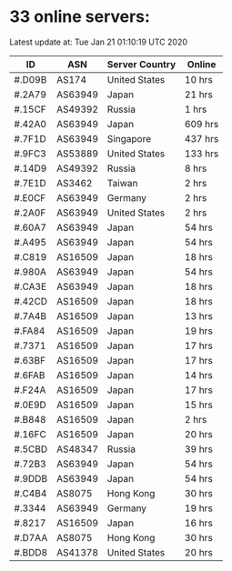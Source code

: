 # 33 online servers:

Latest update at: Tue Jan 21 01:10:19 UTC 2020

| ID | ASN | Server Country | Online |
| -- | --- | -------------- | ------ |
| #.D09B | AS174 | United States | 10 hrs |
| #.2A79 | AS63949 | Japan | 21 hrs |
| #.15CF | AS49392 | Russia | 1 hrs |
| #.42A0 | AS63949 | Japan | 609 hrs |
| #.7F1D | AS63949 | Singapore | 437 hrs |
| #.9FC3 | AS53889 | United States | 133 hrs |
| #.14D9 | AS49392 | Russia | 8 hrs |
| #.7E1D | AS3462 | Taiwan | 2 hrs |
| #.E0CF | AS63949 | Germany | 2 hrs |
| #.2A0F | AS63949 | United States | 2 hrs |
| #.60A7 | AS63949 | Japan | 54 hrs |
| #.A495 | AS63949 | Japan | 54 hrs |
| #.C819 | AS16509 | Japan | 18 hrs |
| #.980A | AS63949 | Japan | 54 hrs |
| #.CA3E | AS63949 | Japan | 18 hrs |
| #.42CD | AS16509 | Japan | 18 hrs |
| #.7A4B | AS16509 | Japan | 13 hrs |
| #.FA84 | AS16509 | Japan | 19 hrs |
| #.7371 | AS16509 | Japan | 17 hrs |
| #.63BF | AS16509 | Japan | 17 hrs |
| #.6FAB | AS16509 | Japan | 14 hrs |
| #.F24A | AS16509 | Japan | 17 hrs |
| #.0E9D | AS16509 | Japan | 15 hrs |
| #.B848 | AS16509 | Japan | 2 hrs |
| #.16FC | AS16509 | Japan | 20 hrs |
| #.5CBD | AS48347 | Russia | 39 hrs |
| #.72B3 | AS63949 | Japan | 54 hrs |
| #.9DDB | AS63949 | Japan | 54 hrs |
| #.C4B4 | AS8075 | Hong Kong | 30 hrs |
| #.3344 | AS63949 | Germany | 19 hrs |
| #.8217 | AS16509 | Japan | 16 hrs |
| #.D7AA | AS8075 | Hong Kong | 30 hrs |
| #.BDD8 | AS41378 | United States | 20 hrs |

